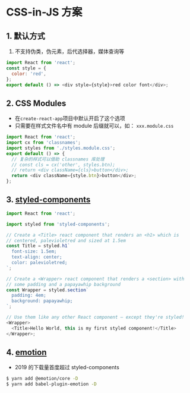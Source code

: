 # CSS-in-JS 方案

## 1. 默认方式

1. 不支持伪类，伪元素，后代选择器，媒体查询等

```js
import React from 'react';
const style = {
  color: 'red',
};
export default () => <div style={style}>red color font</div>;
```

## 2. CSS Modules

- 在`create-react-app`项目中默认开启了这个选项
- 只需要在样式文件名中有 module 后缀就可以，如： `xxx.module.css`

```js
import React from 'react';
import cx from 'classnames';
import styles from './styles.module.css';
export default () => {
  // 复杂的样式可以借助 classnames 库处理
  // const cls = cx('other', styles.btn);
  // return <div className={cls}>button</div>;
  return <div className={style.btn}>button</div>;
};
```

## 3. [styled-components](https://github.com/styled-components/styled-components)

```js
import React from 'react';

import styled from 'styled-components';

// Create a <Title> react component that renders an <h1> which is
// centered, palevioletred and sized at 1.5em
const Title = styled.h1`
  font-size: 1.5em;
  text-align: center;
  color: palevioletred;
`;

// Create a <Wrapper> react component that renders a <section> with
// some padding and a papayawhip background
const Wrapper = styled.section`
  padding: 4em;
  background: papayawhip;
`;

// Use them like any other React component – except they're styled!
<Wrapper>
  <Title>Hello World, this is my first styled component!</Title>
</Wrapper>;
```

## 4. [emotion](https://emotion.sh/docs/introduction)

- 2019 的下载量首度超过 styled-components

```bash
$ yarn add @emotion/core -D
$ yarn add babel-plugin-emotion -D
```

<code src="./Emotion.jsx" />
